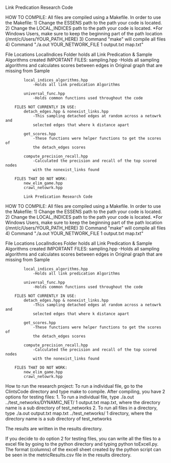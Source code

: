 Link Predication Research Code

HOW TO COMPILE:
    All files are compiled using a Makefile. In order to use the Makefile:
        1) Change the ESSENS path to the path your code is located. 
        2) Change the LOCAL_INDICES path to the path your code is located.
        *For Windows Users, make sure to keep the beginning part of the path location (/mnt/c/Users/YOUR_PATH_HERE)
        3) Command "make" will compile all files
        4) Command "./a.out YOUR_NETWORK_FILE 1 output.txt map.txt" 

File Locations
    LocalIndices Folder holds all Link Predication & Sample Algorithms created
        IMPORTANT FILES:
            sampling.hpp 
                -Holds all sampling algorithms and calculates scores 
                between edges in Original graph that are missing from Sample

            local_indices_algorithms.hpp 
                -Holds all link predication Algorithms

            universal_func.hpp
                -Holds common functions used throughout the code

        FILES NOT CURRENTLY IN USE:
            detach_edges.hpp & nonexist_links.hpp 
                -This sampling detached edges at random across a netowrk and 
                selected edges that where k distance apart 

            get_scores.hpp
                -These functions were helper functions to get the scores of 
                the detach_edges scores

            compute_precision_recall.hpp
                -Calculated the precision and recall of the top scored nodes
                with the nonexist_links found  

        FILES THAT DO NOT WORK:
            new_elim_game.hpp
            crawl_netowrk.hpp
            
            Link Predication Research Code

HOW TO COMPILE:
    All files are compiled using a Makefile. In order to use the Makefile:
        1) Change the ESSENS path to the path your code is located. 
        2) Change the LOCAL_INDICES path to the path your code is located.
        *For Windows Users, make sure to keep the beginning part of the path location (/mnt/c/Users/YOUR_PATH_HERE)
        3) Command "make" will compile all files
        4) Command "./a.out YOUR_NETWORK_FILE 1 output.txt map.txt" 

File Locations
    LocalIndices Folder holds all Link Predication & Sample Algorithms created
        IMPORTANT FILES:
            sampling.hpp 
                -Holds all sampling algorithms and calculates scores 
                between edges in Original graph that are missing from Sample

            local_indices_algorithms.hpp 
                -Holds all link predication Algorithms

            universal_func.hpp
                -Holds common functions used throughout the code

        FILES NOT CURRENTLY IN USE:
            detach_edges.hpp & nonexist_links.hpp 
                -This sampling detached edges at random across a netowrk and 
                selected edges that where k distance apart 

            get_scores.hpp
                -These functions were helper functions to get the scores of 
                the detach_edges scores

            compute_precision_recall.hpp
                -Calculated the precision and recall of the top scored nodes
                with the nonexist_links found  

        FILES THAT DO NOT WORK:
            new_elim_game.hpp
            crawl_netowrk.hpp
            
How to run the research project:
To run a individual file, go to the ClintsCode directory and type make to compile.
After compiling, you have 2 options for testing files:
    1. To run a individual file, type ./a.out ../test_networks/DYNAMIC_NET/<directoryName> 1 output.txt map.txt, where the directory name is a sub directory of test_networks 
    2. To run all files in a directory, type ./a.out output.txt map.txt ../test_networks/<directoryName> 1 directory, where the directory name is a sub directory of test_networks

The results are written in the results directory.

If you decide to do option 2 for testing files, you can write all the files to a excel file by going to the python directory and typing python toExcell.py. The
format (columns) of the excell sheet created by the python script can be seen in the metricResults.csv file in the results directory. 
            
